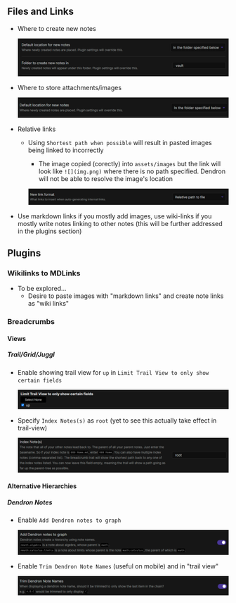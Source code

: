 
## Files and Links

- Where to create new notes

  ![](assets/images/Pasted%20image%2020220130092308.png)

- Where to store attachments/images

  ![](assets/images/Pasted%20image%2020220130092423.png)

- Relative links
	- Using `Shortest path when possible` will result in pasted images being linked to incorrectly
		- The image copied (corectly) into `assets/images` but the link will look like `![](img.png)` where there is no path specified. Dendron will not be able to resolve the image's location

        ![](assets/images/Pasted%20image%2020220130092446.png)

- Use markdown links if you mostly add images, use wiki-links if you mostly write notes linking to other notes (this will be further addressed in the plugins section)


## Plugins

### Wikilinks to MDLinks

- To be explored...
  - Desire to paste images with "markdown links" and create note links as "wiki links"

### Breadcrumbs

#### Views

##### Trail/Grid/Juggl
- Enable showing trail view for `up` in `Limit Trail View to only show certain fields`

  ![](assets/images/Pasted%20image%2020220130093924.png)

- Specify `Index Notes(s)` as `root` (yet to see this actually take effect in trail-view)

  ![](assets/images/Pasted%20image%2020220130094001.png)

#### Alternative Hierarchies
##### Dendron Notes
- Enable `Add Dendron notes to graph`

  ![](assets/images/Pasted%20image%2020220130094021.png)

- Enable `Trim Dendron Note Names` (useful on mobile) and in "trail view"

  ![](assets/images/Pasted%20image%2020220130094034.png)